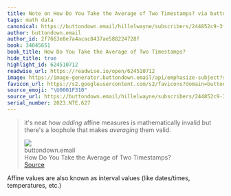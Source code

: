 ```yaml
---
title: Note on How Do You Take the Average of Two Timestamps? via buttondown.email
tags: math data
canonical: https://buttondown.email/hillelwayne/subscribers/244852c9-3f30-46ad-ac01-a3517550b474/archive/how-do-you-take-the-average-of-two-timestamps
author: buttondown.email
author_id: 2f7663e8e7a4acac8437ae588224728f
book: 34045651
book_title: How Do You Take the Average of Two Timestamps?
hide_title: true
highlight_id: 624510712
readwise_url: https://readwise.io/open/624510712
image: https://image-generator.buttondown.email/api/emphasize-subject?subject=How%20do%20you%20take%20the%20average%20of%20two%20timestamps%3F&author=Computer%20Things&date=2023-11-10&img=
favicon_url: https://s2.googleusercontent.com/s2/favicons?domain=buttondown.email
source_emoji: "\U0001F310"
source_url: https://buttondown.email/hillelwayne/subscribers/244852c9-3f30-46ad-ac01-a3517550b474/archive/how-do-you-take-the-average-of-two-timestamps#:~:text=it%27s%20neat%20how,*averaging*%20them%20valid.
serial_number: 2023.NTE.627
---
```

> it's neat how *adding* affine measures is mathematically invalid but there's a loophole that makes *averaging* them valid.
> <div class="quoteback-footer"><div class="quoteback-avatar"><img class="mini-favicon" src="https://s2.googleusercontent.com/s2/favicons?domain=buttondown.email"></div><div class="quoteback-metadata"><div class="metadata-inner"><span style="display:none">FROM:</span><div aria-label="buttondown.email" class="quoteback-author"> buttondown.email</div><div aria-label="How Do You Take the Average of Two Timestamps?" class="quoteback-title"> How Do You Take the Average of Two Timestamps?</div></div></div><div class="quoteback-backlink"><a target="_blank" aria-label="go to the full text of this quotation" rel="noopener" href="https://buttondown.email/hillelwayne/subscribers/244852c9-3f30-46ad-ac01-a3517550b474/archive/how-do-you-take-the-average-of-two-timestamps#:~:text=it%27s%20neat%20how,*averaging*%20them%20valid." class="quoteback-arrow"> Source</a></div></div>

Affine values are also known as interval values (like dates/times, temperatures, etc.)